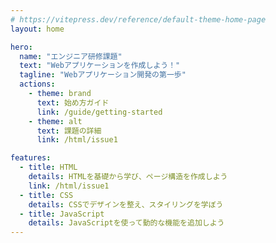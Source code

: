 ```yaml
---
# https://vitepress.dev/reference/default-theme-home-page
layout: home

hero:
  name: "エンジニア研修課題"
  text: "Webアプリケーションを作成しよう！"
  tagline: "Webアプリケーション開発の第一歩"
  actions:
    - theme: brand
      text: 始め方ガイド
      link: /guide/getting-started
    - theme: alt
      text: 課題の詳細
      link: /html/issue1

features:
  - title: HTML
    details: HTMLを基礎から学び、ページ構造を作成しよう
    link: /html/issue1
  - title: CSS
    details: CSSでデザインを整え、スタイリングを学ぼう
  - title: JavaScript
    details: JavaScriptを使って動的な機能を追加しよう
---
```


